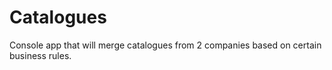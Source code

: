 # Catalogues
Console app that will merge catalogues from 2 companies based on certain business rules.

